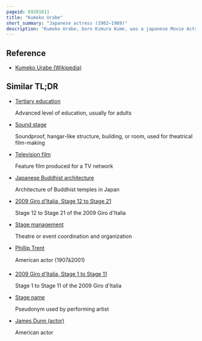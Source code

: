 ```yaml
---
pageid: 69201611
title: "Kumeko Urabe"
short_summary: "Japanese actress (1902–1989)"
description: "Kumeko Urabe, born Kimura Kume, was a japanese Movie Actress, one of the first in the Country. She worked in Film and Television both on Stage and on the Screen. Urabe was born in a rural Area in shizuoka Prefecture. She lived in several Homes while growing up, as she relocated with her Father, a Buddhist Priest, among the Temples to which he was assigned. Urabe completed her Education in Numazu and left School in 1919 to join a theatre Company touring as an Actor and Dancer under various Stage Names."
---
```


## Reference

- [Kumeko Urabe (Wikipedia)](https://en.wikipedia.org/?curid=69201611)

## Similar TL;DR

- [Tertiary education](/tldr/en/tertiary-education)

  Advanced level of education, usually for adults

- [Sound stage](/tldr/en/sound-stage)

  Soundproof, hangar-like structure, building, or room, used for theatrical film-making

- [Television film](/tldr/en/television-film)

  Feature film produced for a TV network

- [Japanese Buddhist architecture](/tldr/en/japanese-buddhist-architecture)

  Architecture of Buddhist temples in Japan

- [2009 Giro d'Italia, Stage 12 to Stage 21](/tldr/en/2009-giro-ditalia-stage-12-to-stage-21)

  Stage 12 to Stage 21 of the 2009 Giro d'Italia

- [Stage management](/tldr/en/stage-management)

  Theatre or event coordination and organization

- [Phillip Trent](/tldr/en/phillip-trent)

  American actor (1907â2001)

- [2009 Giro d'Italia, Stage 1 to Stage 11](/tldr/en/2009-giro-ditalia-stage-1-to-stage-11)

  Stage 1 to Stage 11 of the 2009 Giro d'Italia

- [Stage name](/tldr/en/stage-name)

  Pseudonym used by performing artist

- [James Dunn (actor)](/tldr/en/james-dunn-actor)

  American actor
